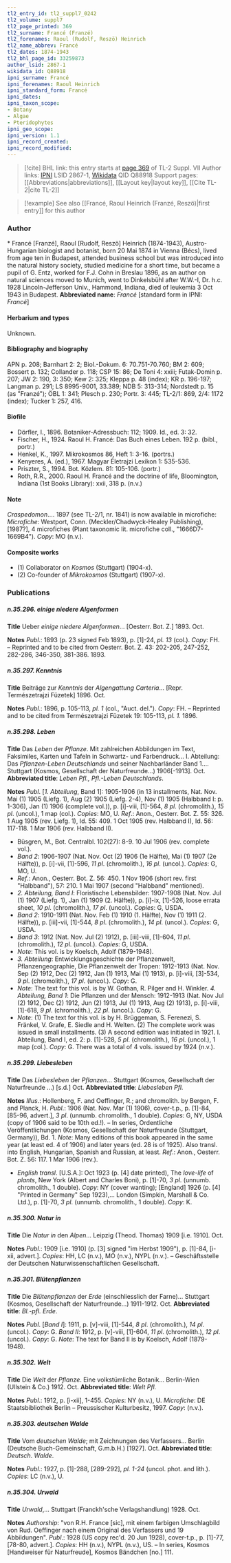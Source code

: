 ```yaml
---
tl2_entry_id: tl2_suppl7_0242
tl2_volume: suppl7
tl2_page_printed: 369
tl2_surname: Francé (Franzé)
tl2_forenames: Raoul (Rudolf, Reszö) Heinrich
tl2_name_abbrev: Francé
tl2_dates: 1874-1943
tl2_bhl_page_id: 33259873
author_lsid: 2867-1
wikidata_id: Q88918
ipni_surname: Francé
ipni_forenames: Raoul Heinrich
ipni_standard_form: Francé
ipni_dates: 
ipni_taxon_scope: 
- Botany
- Algae
- Pteridophytes
ipni_geo_scope: 
ipni_version: 1.1
ipni_record_created: 
ipni_record_modified:
---
```


> [!cite] BHL link: this entry starts at [page 369](https://www.biodiversitylibrary.org/page/33259873) of TL-2 Suppl. VII
> Author links: [IPNI](https://www.ipni.org/a/2867-1) LSID 2867-1, [Wikidata](https://www.wikidata.org/wiki/Q88918) QID Q88918
> Support pages: [[Abbreviations|abbreviations]], [[Layout key|layout key]], [[Cite TL-2|cite TL-2]]

> [!example] See also [[Francé, Raoul Heinrich (Franzé, Reszö)|first entry]] for this author

### Author

\* Francé \[Franzé\], Raoul \[Rudolf, Reszö\] Heinrich (1874-1943), Austro-Hungarian biologist and botanist, born 20 Mai 1874 in Vienna (Bécs), lived from age ten in Budapest, attended business school but was introduced into the natural history society, studied medicine for a short time, but became a pupil of G. Entz, worked for F.J. Cohn in Breslau 1896, as an author on natural sciences moved to Munich, went to Dinkelsbühl after W.W.-I, Dr. h.c. 1928 Lincoln-Jefferson Univ., Hammond, Indiana, died of leukemia 3 Oct 1943 in Budapest. 
**Abbreviated name**: *Francé* \[standard form in IPNI: *Francé*\]

#### Herbarium and types

Unknown.

#### Bibliography and biography

APN p. 208; Barnhart 2: 2; Biol.-Dokum. 6: 70.751-70.760; BM 2: 609; Bossert p. 132; Collander p. 118; CSP 15: 86; De Toni 4: xxiii; Futak-Domin p. 207; JW 2: 190, 3: 350; Kew 2: 325; Kleppa p. 48 (index); KR p. 196-197; Langman p. 291; LS 8995-9001, 33.389; NDB 5: 313-314; Nordstedt p. 15 (as "Franzé"); ÖBL 1: 341; Plesch p. 230; Portr. 3: 445; TL-2/1: 869, 2/4: 1172 (index); Tucker 1: 257, 416.

#### Biofile

- Dörfler, I., 1896. Botaniker-Adressbuch: 112; 1909. Id., ed. 3: 32.
- Fischer, H., 1924. Raoul H. Francé: Das Buch eines Leben. 192 p. (bibl., portr.)
- Henkel, K., 1997. Mikrokosmos 86, Heft 1: 3-16. (portrs.)
- Kenyeres, Á. (ed.), 1967. Magyar Életrajzi Lexikon 1: 535-536.
- Priszter, S., 1994. Bot. Közlem. 81: 105-106. (portr.)
- Roth, R.R., 2000. Raoul H. Francé and the doctrine of life, Bloomington, Indiana (1st Books Library): xxii, 318 p. (n.v.)

#### Note

*Craspedomon*.... 1897 (see TL-2/1, nr. 1841) is now available in microfiche: *Microfiche*: Westport, Conn. (Meckler/Chadwyck-Healey Publishing), \[1987?\], 4 microfiches (Plant taxonomic lit. microfiche coll., "1666D7-1669B4"). *Copy*: MO (n.v.).

#### Composite works

- (1) Collaborator on *Kosmos* (Stuttgart) (1904-x).
- (2) Co-founder of *Mikrokosmos* (Stuttgart) (1907-x).

### Publications

##### n.35.296. einige niedere Algenformen

**Title**
Ueber *einige niedere Algenformen*... \[Oesterr. Bot. Z.\] 1893. Oct.

**Notes**
*Publ*.: 1893 (p. 23 signed Feb 1893), p. \[1\]-24, *pl. 13* (col.). *Copy*: FH. – Reprinted and to be cited from Oesterr. Bot. Z. 43: 202-205, 247-252, 282-286, 346-350, 381-386. 1893.

##### n.35.297. Kenntnis

**Title**
Beiträge zur *Kenntnis* der *Algengattung Carteria*... \[Repr. Természetrajzi Füzetek\] 1896. Oct.

**Notes**
*Publ*.: 1896, p. 105-113, *pl. 1* (col., "Auct. del."). *Copy*: FH. – Reprinted and to be cited from Természetrajzi Füzetek 19: 105-113, *pl. 1.* 1896.

##### n.35.298. Leben

**Title**
Das *Leben* der *Pflanze*. Mit zahlreichen Abbildungen im Text, Faksimiles, Karten und Tafeln in Schwartz- und Farbendruck... I. Abteilung: Das *Pflanzen-Leben Deutschlands* und seiner Nachbarländer Band 1.... Stuttgart (Kosmos, Gesellschaft der Naturfreunde...) 1906\[-1913\]. Oct.
**Abbreviated title**: *Leben Pfl., Pfl.-Leben Deutschlands*.

**Notes**
*Publ*. \[*1. Abteilung*, Band 1\]: 1905-1906 (in 13 installments, Nat. Nov. Mai (1) 1905 (Liefg. 1), Aug (2) 1905 (Liefg. 2-4), Nov (1) 1905 (Halbband I: p. 1-306), Jan (1) 1906 (complete vol.)), p. \[i\]-viii, \[1\]-564, *8 pl*. (chromolith.), *15 pl*. (uncol.), 1 map (col.). *Copies*: MO, U.
*Ref*.: Anon., Oesterr. Bot. Z. 55: 326. 1 Aug 1905 (rev. Liefg. 1), Id. 55: 409. 1 Oct 1905 (rev. Halbband I), Id. 56: 117-118. 1 Mar 1906 (rev. Halbband II).
- Büsgren, M., Bot. Centralbl. 102(27): 8-9. 10 Jul 1906 (rev. complete vol.).
- *Band 2*: 1906-1907 (Nat. Nov. Oct (2) 1906 (1e Hälfte), Mai (1) 1907 (2e Hälfte)), p. \[i\]-vii, \[1\]-596, *11 pl*. (chromolith.), *16 pl*. (uncol.). *Copies*: G, MO, U.
- *Ref*.: Anon., Oesterr. Bot. Z. 56: 450. 1 Nov 1906 (short rev. first "Halbband"), 57: 210. 1 Mai 1907 (second "Halbband" mentioned).
- *2. Abteilung, Band I*: Floristische Lebensbilder: 1907-1908 (Nat. Nov. Jul (1) 1907 (Liefg. 1), Jan (1) 1909 (2. Hälfte)), p. \[i\]-ix, \[1\]-526, loose errata sheet, *10 pl*. (chromolith.), *17 pl*. (uncol.). *Copies*: G, USDA.
- *Band 2*: 1910-1911 (Nat. Nov. Feb (1) 1910 (1. Hälfte), Nov (1) 1911 (2. Hälfte)), p. \[iii\]-vii, \[1\]-544, *8 pl*. (chromolith.), *14 pl*. (uncol.). *Copies*: G, USDA.
- *Band 3*: 1912 (Nat. Nov. Jul (2) 1912), p. \[iii\]-viii, \[1\]-604, *11 pl*. (chromolith.), *12 p*l. (uncol.). *Copies*: G, USDA.
- *Note*: This vol. is by Koelsch, Adolf (1879-1948).
- *3. Abteilung*: Entwicklungsgeschichte der Pflanzenwelt, Pflanzengeographie, Die Pflanzenwelt der Tropen: 1912-1913 (Nat. Nov. Sep (2) 1912, Dec (2) 1912, Jan (1) 1913, Mai (1) 1913), p. \[i\]-viii, \[3\]-534, *9 pl*. (chromolith.), *17 pl*. (uncol.). *Copy*: G.
- *Note*: The text for this vol. is by W. Gothan, R. Pilger and H. Winkler. *4. Abteilung, Band 1*: Die Pflanzen und der Mensch: 1912-1913 (Nat. Nov Jul (2) 1912, Dec (2) 1912, Jun (2) 1913, Jul (1) 1913, Aug (2) 1913), p. \[i\]-viii, \[1\]-618, *9 pl*. (chromolith.), *22 pl*. (uncol.). *Copy*: G.
- *Note*: (1) The text for this vol. is by H. Brüggeman, S. Ferenezi, S. Fränkel, V. Grafe, E. Siedle and H. Welten. (2) The complete work was issued in small installments. (3) A second edition was initiated in 1921. I. Abteilung, Band I, ed. 2: p. \[1\]-528, *5 pl*. (chromolith.), *16 pl*. (uncol.), 1 map (col.). *Copy*: G. There was a total of 4 vols. issued by 1924 (n.v.).

##### n.35.299. Liebesleben

**Title**
Das *Liebesleben* der *Pflanzen*... Stuttgart (Kosmos, Gesellschaft der Naturfreunde ...) \[s.d.\] Oct.
**Abbreviated title**: *Liebesleben Pfl.*

**Notes**
*Illus*.: Hollenberg, F. and Oeffinger, R.; and chromolith. by Bergen, F. and Planck, H.
*Publ*.: 1906 (Nat. Nov. Mar (1) 1906), cover-t.p., p. \[1\]-84, \[85-96, advert.\], *3 pl*. (unnumb. chromolith., 1 double). *Copies*: G, NY, USDA (copy of 1906 said to be 10th ed.!). – In series, Ordentliche Veröffentlichungen (Kosmos, Gesellschaft der Naturfreunde (Stuttgart, Germany)), Bd. 1.
*Note*: Many editions of this book appeared in the same year (at least ed. 4 of 1906) and later years (ed. 28 is of 1925). Also transl. into English, Hungarian, Spanish and Russian, at least.
*Ref*.: Anon., Oesterr. Bot. Z. 56: 117. 1 Mar 1906 (rev.).
- *English transl*. \[U.S.A.\]: Oct 1923 (p. \[4\] date printed), The *love-life* of *plants*, New York (Albert and Charles Boni), p. \[1\]-70, *3 pl*. (unnumb. chromolith., 1 double). *Copy*: NY (cover wanting); \[England\] 1926 (p. \[4\] "Printed in Germany" Sep 1923),... London (Simpkin, Marshall & Co. Ltd.), p. \[1\]-70, *3 pl*. (unnumb. chromolith., 1 double). *Copy*: K.

##### n.35.300. Natur in

**Title**
Die *Natur in* den *Alpen*... Leipzig (Theod. Thomas) 1909 \[i.e. 1910\]. Oct.

**Notes**
*Publ*.: 1909 \[i.e. 1910\] (p. \[3\] signed "im Herbst 1909"), p. \[1\]-84, \[i-xii, advert.\]. *Copies*: HH, LC (n.v.), MO (n.v.), NYPL (n.v.). – Geschäftsstelle der Deutschen Naturwissenschaftlichen Gesellschaft.

##### n.35.301. Blütenpflanzen

**Title**
Die *Blütenpflanzen* der *Erde* (einschliesslich der Farne)... Stuttgart (Kosmos, Gesellschaft der Naturfreunde...) 1911-1912. Oct.
**Abbreviated title**: *Bl.-pfl. Erde*.

**Notes**
*Publ*. \[*Band I*\]: 1911, p. \[v\]-viii, \[1\]-544, *8 pl*. (chromolith.), *14 pl*. (uncol.). *Copy*: G.
*Band II*: 1912, p. \[v\]-viii, \[1\]-604, *11 pl*. (chromolith.), *12 pl*. (uncol.). *Copy*: G.
*Note*: The text for Band II is by Koelsch, Adolf (1879-1948).

##### n.35.302. Welt

**Title**
Die *Welt* der *Pflanze*. Eine volkstümliche Botanik... Berlin-Wien (Ullstein & Co.) 1912. Oct.
**Abbreviated title**: *Welt Pfl.*

**Notes**
*Publ*.: 1912, p. \[i-xii\], 1-455. *Copies*: NY (n.v.), U. *Microfiche*: DE Staatsbibliothek Berlin – Preussischer Kulturbesitz, 1997. *Copy*: (n.v.).

##### n.35.303. deutschen Walde

**Title**
Vom *deutschen Walde*; mit Zeichnungen des Verfassers... Berlin (Deutsche Buch-Gemeinschaft, G.m.b.H.) \[1927\]. Oct.
**Abbreviated title**: *Deutsch*. *Walde*.

**Notes**
*Publ*.: 1927, p. \[1\]-288, \[289-292\], *pl. 1-24* (uncol. phot. and lith.). *Copies*: LC (n.v.), U.

##### n.35.304. Urwald

**Title**
*Urwald*,... Stuttgart (Franckh'sche Verlagshandlung) 1928. Oct.

**Notes**
*Authorship*: "von R.H. France \[sic\], mit einem farbigen Umschlagbild von Rud. Oeffinger nach einem Original des Verfassers und 19 Abbildungen".
*Publ*.: 1928 (US copy rec'd. 20 Jun 1928), cover-t.p., p. \[1\]-77, \[78-80, advert.\]. *Copies*: HH (n.v.), NYPL (n.v.), US. – In series, Kosmos \[Handweiser für Naturfreude\], Kosmos Bändchen \[no.\] 111.


